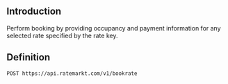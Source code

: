 ## Introduction

Perform booking by providing occupancy and payment information for any selected rate specified by the rate key.

## Definition

```
POST https://api.ratemarkt.com/v1/bookrate
```

